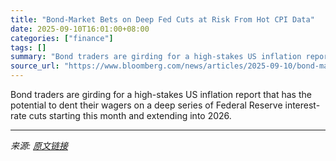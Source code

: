 ```yaml
---
title: "Bond-Market Bets on Deep Fed Cuts at Risk From Hot CPI Data"
date: 2025-09-10T16:01:00+08:00
categories: ["finance"]
tags: []
summary: "Bond traders are girding for a high-stakes US inflation report that has the potential to dent their wagers on a deep series of Federal Reserve interest-rate cuts starting this month and extending into"
source_url: "https://www.bloomberg.com/news/articles/2025-09-10/bond-market-bets-on-deep-fed-cuts-at-risk-from-a-hot-cpi-reading"
---
```


Bond traders are girding for a high-stakes US inflation report that has the potential to dent their wagers on a deep series of Federal Reserve interest-rate cuts starting this month and extending into 2026.

---

*来源: [原文链接](https://www.bloomberg.com/news/articles/2025-09-10/bond-market-bets-on-deep-fed-cuts-at-risk-from-a-hot-cpi-reading)*
